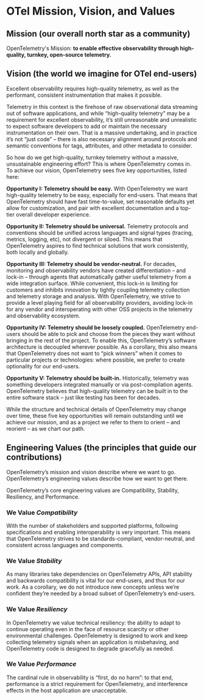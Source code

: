 # OTel Mission, Vision, and Values

## Mission (our overall north star as a community)

OpenTelemetry's Mission: **to enable effective observability through
high-quality, turnkey, open-source telemetry.**

## Vision (the world we imagine for OTel end-users)

Excellent observability requires high-quality telemetry, as well as the
performant, consistent instrumentation that makes it possible.

Telemetry in this context is the firehose of raw observational data streaming
out of software applications, and while “high-quality telemetry” may be a
requirement for excellent observability, it’s still unreasonable and
unrealistic to expect software developers to add or maintain the necessary
instrumentation on their own. That is a massive undertaking, and in practice
it’s not “just code” – there is also necessary alignment around protocols and
semantic conventions for tags, attributes, and other metadata to consider.

So how do we get high-quality, turnkey telemetry without a massive,
unsustainable engineering effort? This is where OpenTelemetry comes in. To
achieve our vision, OpenTelemetry sees five key opportunities, listed here:

**Opportunity I: Telemetry should be easy.** With OpenTelemetry we want
high-quality telemetry to be easy, especially for end-users. That means that
OpenTelemetry should have fast time-to-value, set reasonable defaults yet allow
for customization, and pair with excellent documentation and a top-tier overall
developer experience.

**Opportunity II: Telemetry should be universal.** Telemetry protocols and
conventions should be unified across languages and signal types (tracing,
metrics, logging, etc), not divergent or siloed. This means that OpenTelemetry
aspires to find technical solutions that work consistently, both locally and
globally.

**Opportunity III: Telemetry should be vendor-neutral.** For decades, monitoring
and observability vendors have created differentiation – and lock-in – through
agents that automatically gather useful telemetry from a wide integration
surface. While convenient, this lock-in is limiting for customers and inhibits
innovation by tightly coupling telemetry collection and telemetry storage and
analysis. With OpenTelemetry, we strive to provide a level playing field for
all observability providers, avoiding lock-in for any vendor and interoperating
with other OSS projects in the telemetry and observability ecosystem.

**Opportunity IV: Telemetry should be loosely coupled.** OpenTelemetry end-users
should be able to pick and choose from the pieces they want without bringing in
the rest of the project. To enable this, OpenTelemetry’s software architecture
is decoupled wherever possible. As a corollary, this also means that
OpenTelemetry does not want to “pick winners” when it comes to particular
projects or technologies: where possible, we prefer to create optionality for
our end-users.

**Opportunity V: Telemetry should be built-in.** Historically, telemetry was
something developers integrated manually or via post-compilation agents.
OpenTelemetry believes that high-quality telemetry can be built in to the
entire software stack – just like testing has been for decades.

While the structure and technical details of OpenTelemetry may change over
time, these five key opportunities will remain outstanding until we achieve our
mission, and as a project we refer to them to orient – and reorient – as we
chart our path.

## Engineering Values (the principles that guide our contributions)

OpenTelemetry’s mission and vision describe where we want to go.
OpenTelemetry’s engineering values describe how we want to get there.

OpenTelemetry’s core engineering values are Compatibility, Stability,
Resiliency, and Performance.

### We Value *Compatibility*

With the number of stakeholders and supported platforms, following
specifications and enabling interoperability is very important. This means that
OpenTelemetry strives to be standards-compliant, vendor-neutral, and consistent
across languages and components.

### We Value *Stability*

As many libraries take dependencies on OpenTelemetry APIs, API stability and
backwards compatibility is vital for our end-users, and thus for our work. As a
corollary, we do not introduce new concepts unless we’re confident they’re
needed by a broad subset of OpenTelemetry’s end-users.

### We Value *Resiliency*

In OpenTelemetry we value technical resiliency: the ability to adapt to
continue operating even in the face of resource scarcity or other environmental
challenges. OpenTelemetry is designed to work and keep collecting telemetry
signals when an application is misbehaving, and OpenTelemetry code is designed
to degrade gracefully as needed.

### We Value *Performance*

The cardinal rule in observability is “first, do no harm”: to that end,
performance is a strict requirement for OpenTelemetry, and interference effects
in the host application are unacceptable.

